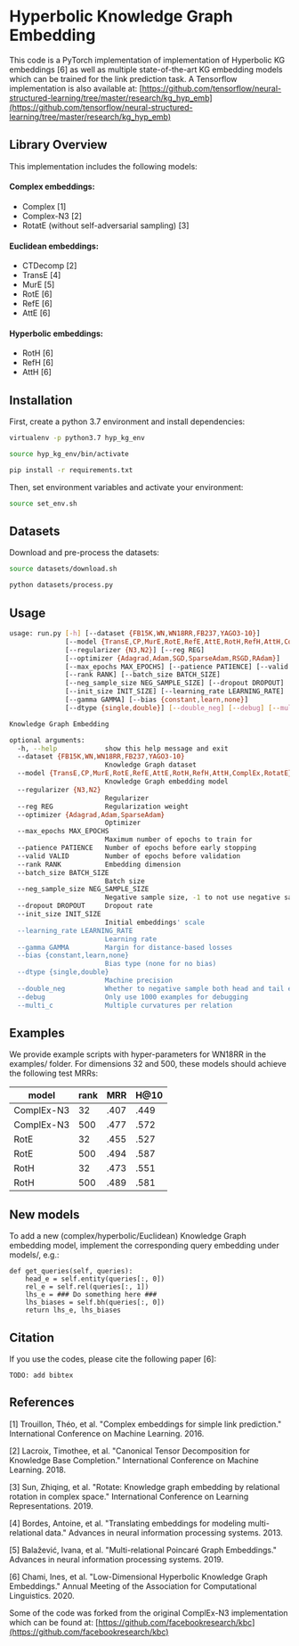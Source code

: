 # Hyperbolic Knowledge Graph Embedding 

This code is a PyTorch implementation of implementation of Hyperbolic KG embeddings [6] as well as multiple state-of-the-art KG embedding models which can be trained for the link prediction task. A Tensorflow implementation is also available at: [https://github.com/tensorflow/neural-structured-learning/tree/master/research/kg_hyp_emb](https://github.com/tensorflow/neural-structured-learning/tree/master/research/kg_hyp_emb)

## Library Overview

This implementation includes the following models:

#### Complex embeddings:

*   Complex [1]
*   Complex-N3 [2]
*   RotatE (without self-adversarial sampling) [3]

#### Euclidean embeddings:

*   CTDecomp [2]
*   TransE [4]
*   MurE [5]
*   RotE [6]
*   RefE [6]
*   AttE [6]

#### Hyperbolic embeddings:

*   RotH [6]
*   RefH [6]
*   AttH [6]

## Installation

First, create a python 3.7 environment and install dependencies:

```bash
virtualenv -p python3.7 hyp_kg_env
```

```bash
source hyp_kg_env/bin/activate
```

```bash
pip install -r requirements.txt
```

Then, set environment variables and activate your environment:

```bash
source set_env.sh
```

## Datasets

Download and pre-process the datasets:

```bash
source datasets/download.sh
```

```bash
python datasets/process.py
```

## Usage

```bash
usage: run.py [-h] [--dataset {FB15K,WN,WN18RR,FB237,YAGO3-10}]
              [--model {TransE,CP,MurE,RotE,RefE,AttE,RotH,RefH,AttH,ComplEx,RotatE}]
              [--regularizer {N3,N2}] [--reg REG]
              [--optimizer {Adagrad,Adam,SGD,SparseAdam,RSGD,RAdam}]
              [--max_epochs MAX_EPOCHS] [--patience PATIENCE] [--valid VALID]
              [--rank RANK] [--batch_size BATCH_SIZE]
              [--neg_sample_size NEG_SAMPLE_SIZE] [--dropout DROPOUT]
              [--init_size INIT_SIZE] [--learning_rate LEARNING_RATE]
              [--gamma GAMMA] [--bias {constant,learn,none}]
              [--dtype {single,double}] [--double_neg] [--debug] [--multi_c]

Knowledge Graph Embedding

optional arguments:
  -h, --help            show this help message and exit
  --dataset {FB15K,WN,WN18RR,FB237,YAGO3-10}
                        Knowledge Graph dataset
  --model {TransE,CP,MurE,RotE,RefE,AttE,RotH,RefH,AttH,ComplEx,RotatE}
                        Knowledge Graph embedding model
  --regularizer {N3,N2}
                        Regularizer
  --reg REG             Regularization weight
  --optimizer {Adagrad,Adam,SparseAdam}
                        Optimizer
  --max_epochs MAX_EPOCHS
                        Maximum number of epochs to train for
  --patience PATIENCE   Number of epochs before early stopping
  --valid VALID         Number of epochs before validation
  --rank RANK           Embedding dimension
  --batch_size BATCH_SIZE
                        Batch size
  --neg_sample_size NEG_SAMPLE_SIZE
                        Negative sample size, -1 to not use negative sampling
  --dropout DROPOUT     Dropout rate
  --init_size INIT_SIZE
                        Initial embeddings' scale
  --learning_rate LEARNING_RATE
                        Learning rate
  --gamma GAMMA         Margin for distance-based losses
  --bias {constant,learn,none}
                        Bias type (none for no bias)
  --dtype {single,double}
                        Machine precision
  --double_neg          Whether to negative sample both head and tail entities
  --debug               Only use 1000 examples for debugging
  --multi_c             Multiple curvatures per relation
```

## Examples 

We provide example scripts with hyper-parameters for WN18RR in the examples/ folder. For dimensions 32 and 500, these models should achieve the following test MRRs:

|   model    | rank |  MRR  | H@10 |
|------------|------|-------|------|
| ComplEx-N3 |  32  | .407  | .449 |
| ComplEx-N3 | 500  | .477  | .572 |
|    RotE    |  32  | .455  | .527 |
|    RotE    | 500  | .494  | .587 |
|    RotH    |  32  | .473  | .551 |
|    RotH    | 500  | .489  | .581 |

## New models

To add a new (complex/hyperbolic/Euclidean) Knowledge Graph embedding model, implement the corresponding query embedding under models/, e.g.:

```
def get_queries(self, queries):
    head_e = self.entity(queries[:, 0])
    rel_e = self.rel(queries[:, 1])
    lhs_e = ### Do something here ###
    lhs_biases = self.bh(queries[:, 0])
    return lhs_e, lhs_biases
```

## Citation

If you use the codes, please cite the following paper [6]:

```
TODO: add bibtex
```

## References

[1] Trouillon, Théo, et al. "Complex embeddings for simple link prediction."
International Conference on Machine Learning. 2016.

[2] Lacroix, Timothee, et al. "Canonical Tensor Decomposition for Knowledge Base
Completion." International Conference on Machine Learning. 2018.

[3] Sun, Zhiqing, et al. "Rotate: Knowledge graph embedding by relational
rotation in complex space." International Conference on Learning
Representations. 2019.

[4] Bordes, Antoine, et al. "Translating embeddings for modeling
multi-relational data." Advances in neural information processing systems. 2013.

[5] Balažević, Ivana, et al. "Multi-relational Poincaré Graph Embeddings."
Advances in neural information processing systems. 2019.

[6] Chami, Ines, et al. "Low-Dimensional Hyperbolic Knowledge Graph Embeddings."
Annual Meeting of the Association for Computational Linguistics. 2020.

Some of the code was forked from the original ComplEx-N3 implementation which can be found at: [https://github.com/facebookresearch/kbc](https://github.com/facebookresearch/kbc)

